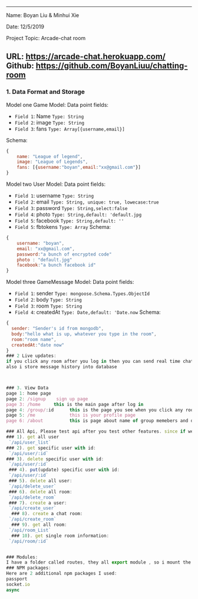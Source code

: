 
---

Name: Boyan Liu & Minhui Xie

Date: 12/5/2019    

Project Topic: Arcade-chat room

URL: https://arcade-chat.herokuapp.com/
Github: https://github.com/BoyanLiuu/chatting-room
 ---

### 1. Data Format and Storage
Model one Game Model:
Data point fields:
- `Field 1`: Name               `Type: String`
- `Field 2`: image              `Type: String`
- `Field 3`: fans             `Type: Array[{username,email}]`

Schema:
```javascript
{
    name: "League of legend",
    image: "League of Legends",
    fans: [{username:"boyan",email:"xx@gmail.com"}]
}
```
Model two User Model:
Data point fields:
- `Field 1`: username               `Type: String`
- `Field 2`: email             `Type: String, unique: true, lowecase:true`
- `Field 3`: password             `Type: String,select:false`
- `Field 4`: photo             `Type: String,default: 'default.jpg`
- `Field 5`: facebook             `Type: String,default: ''`
- `Field 5`:  fbtokens            `Type: Array`
Schema:
```javascript
{
    username: "boyan",
    email: "xx@gmail.com",
    password:"a bunch of encrypted code"
    photo : "default.jpg"
    facebook:"a bunch facebook id"
}
```
Model three GameMessage Model:
Data point fields:
- `Field 1`: sender               `Type: mongoose.Schema.Types.ObjectId`
- `Field 2`: body             `Type: String`
- `Field 3`: room             `Type: String`
- `Field 4`: createdAt             `Type: Date,default: 'Date.now`
Schema:
```javascript
{
  sender: "Sender's id from mongodb",
  body:"hello what is up, whatever you type in the room",
  room:"room name",
  createdAt:"date now"
}
### 2 Live updates:
if you click any room after you log in then you can send real time chat
also i store message history into database



### 3. View Data
page 1: home page
page 2: /signup    sign up page
page 3: /home     this is the main page after log in
page 4: /group/:id      this is the page you see when you click any room
page 5: /me             this is your profile page
page 6: /about          this is page about name of group memebers and description of the application

### All Api, Please test api after you test other features. since if we delete all room , we are not able to have good user experience
### 1). get all user
 `/api/user_list`   
### 2). get specific user with id:
 `/api/user/:id`  
### 3). delete specific user with id:
 `/api/user/:id`  
 ### 4). put(update) specific user with id:
 `/api/user/:id`  
 ### 5). delete all user:
 `/api/delete_user`
 ### 6). delete all room:
 `/api/delete_room`
 ### 7). create a user:
 `/api/create_user`
  ### 8). create a chat room:
 `/api/create_room`
  ### 9). get all room:
 `/api/room_List`
  ### 10). get single room information:
 `/api/room/:id`


### Modules:
I have a folder called routes, they all export module , so i mount the these routes in index.js
### NPM packages:
Here are 2 additional npm packages I used:
passport
socket.io
async

